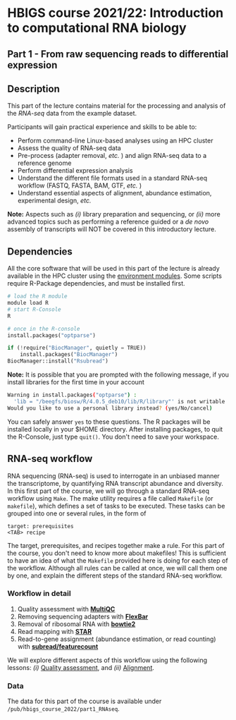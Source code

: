 # HBIGS course 2021/22: Introduction to computational RNA biology
## Part 1 - From raw sequencing reads to differential expression

## Description

This part of the lecture contains material for the processing and analysis of the *RNA-seq* data from the example dataset.

Participants will gain practical experience and skills to be able to:

* Perform command-line Linux-based analyses using an HPC cluster
* Assess the quality of RNA-seq data
* Pre-process (adapter removal, *etc.* ) and align RNA-seq data to a reference genome
* Perform differential expression analysis
* Understand the different file formats used in a standard RNA-seq workflow (FASTQ, FASTA, BAM, GTF, *etc.* )
* Understand essential aspects of alignment, abundance estimation, experimental design, *etc.*

**Note:** Aspects such as *(i)* library preparation and sequencing, or *(ii)* more advanced topics such as performing a reference guided or a *de novo* assembly of transcripts will NOT be covered in this introductory lecture.

## Dependencies

All the core software that will be used in this part of the lecture is already available in the HPC cluster using 
the [environment modules](http://modules.sourceforge.net/). 
Some scripts require R-Package dependencies, and must be installed first.

```bash
# load the R module
module load R
# start R-Console
R
```

```python
# once in the R-console
install.packages("optparse")

if (!require("BiocManager", quietly = TRUE))
    install.packages("BiocManager")
BiocManager::install("Rsubread")
```

**Note:** It is possible that you are prompted with the following message, if you install libraries for the first time in your account

```bash
Warning in install.packages("optparse") :
  'lib = "/beegfs/biosw/R/4.0.5_deb10/lib/R/library"' is not writable
Would you like to use a personal library instead? (yes/No/cancel) 
```

You can safely answer `yes` to these questions. The R packages will be installed locally in your $HOME directory.
After installing packages, to quit the R-Console, just type `quit()`. You don't need to save your workspace.


## RNA-seq workflow

RNA sequencing (RNA-seq) is used to interrogate in an unbiased manner the transcriptome, by quantifying RNA transcript abundance and diversity.
In this first part of the course, we will go through a standard RNA-seq workflow using `Make`. The make utility requires a file called `Makefile` (or `makefile`), which defines a set of tasks to be executed. These tasks can be grouped into one or several rules, in the form of

```
target: prerequisites
<TAB> recipe
```

The target, prerequisites, and recipes together make a rule. For this part of the course, you don't need to know more about makefiles! 
This is sufficient to have an idea of what the `Makefile` provided here is doing for each step of the workflow.
Although all rules can be called at once, we will call them one by one, and explain the different steps of the standard RNA-seq workflow.

### Workflow in detail

1. Quality assessment with [**MultiQC**](https://multiqc.info/)
2. Removing sequencing adapters with [**FlexBar**](https://github.com/seqan/flexbar)
3. Removal of ribosomal RNA with  [**bowtie2**](https://github.com/BenLangmead/bowtie2)
4. Read mapping with  [**STAR**](https://github.com/alexdobin/STAR)
5. Read-to-gene assignment (abundance estimation, or read counting) with [**subread/featurecount**](http://subread.sourceforge.net/)

We will explore different aspects of this workflow using the following lessons: *(i)* [Quality assessment](lessons/quality_assessment.md), and *(ii)* [Alignment](lessons/alignment.md).


### Data

The data for this part of the course is available under `/pub/hbigs_course_2022/part1_RNAseq`.

